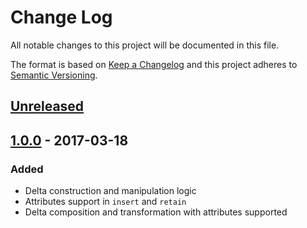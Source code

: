 # Change Log
All notable changes to this project will be documented in this file.

The format is based on [Keep a Changelog](http://keepachangelog.com/)
and this project adheres to [Semantic Versioning](http://semver.org/).

## [Unreleased]

## [1.0.0] - 2017-03-18
### Added
  * Delta construction and manipulation logic
  * Attributes support in `insert` and `retain`
  * Delta composition and transformation with attributes supported

[Unreleased]: https://github.com/everzet/text_delta/compare/v1.0.0...HEAD
[1.0.0]: https://github.com/everzet/text_delta/compare/cdaf5769ba3abb36aa6a6e2431662164a5a30945...v1.0.0
